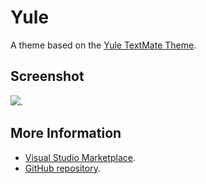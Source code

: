 # Yule

A theme based on the [Yule TextMate Theme](http://colorsublime.com/theme/Yule).


## Screenshot
![](https://raw.githubusercontent.com/gerane/VSCodeThemes/master/gerane.Theme-Yule/screenshot.png).


## More Information
* [Visual Studio Marketplace](https://marketplace.visualstudio.com/items/gerane.Theme-Yule).
* [GitHub repository](https://github.com/gerane/VSCodeThemes).

